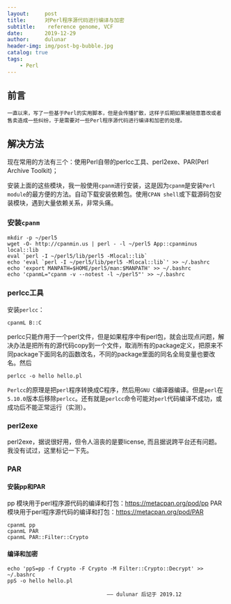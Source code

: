 ```yaml
---
layout:     post
title:      对Perl程序源代码进行编译与加密
subtitle:    reference genome, VCF
date:       2019-12-29
author:     dulunar
header-img: img/post-bg-bubble.jpg
catalog: true
tags:
    - Perl
---
```


## 前言
	一直以来，写了一些基于Perl的实用脚本，但是会传播扩散，这样子后期如果被随意篡改或者售卖造成一些纠纷，于是需要对一些Perl程序源代码进行编译和加密的处理。

## 解决方法
现在常用的方法有三个：使用Perl自带的perlcc工具、perl2exe、PAR(Perl Archive Toolkit)；

安装上面的这些模块，我一般使用`cpanm`进行安装，这是因为`cpanm`是安装`Perl module`的最方便的方法。自动下载安装依赖包。使用`CPAN shell`或下载源码包安装模块，遇到大量依赖关系，非常头痛。

### 安装`cpanm`
```shell
mkdir -p ~/perl5
wget -O- http://cpanmin.us | perl - -l ~/perl5 App::cpanminus local::lib
eval `perl -I ~/perl5/lib/perl5 -Mlocal::lib`
echo 'eval `perl -I ~/perl5/lib/perl5 -Mlocal::lib`' >> ~/.bashrc
echo 'export MANPATH=$HOME/perl5/man:$MANPATH' >> ~/.bashrc
echo 'cpanmL="cpanm -v --notest -l ~/perl5"' >> ~/.bashrc
```

### perlcc工具
安装`perlcc`：
```shell
cpanmL B::C
```

perlcc只能作用于一个perl文件，但是如果程序中有perl包，就会出现点问题，解决办法是把所有的源代码copy到一个文件，取消所有的package定义，把原来不同package下面同名的函数改名，不同的package里面的同名全局变量也要改名。然后
```shell
perlcc -o hello hello.pl
```
`Perlcc`的原理是把`perl`程序转换成C程序，然后用`GNU C`编译器编译。但是`perl`在`5.10.0`版本后移除`perlcc`。还有就是`perlcc`命令可能对`perl`代码编译不成功，或成功后不能正常运行（实测）。

### perl2exe
perl2exe，据说很好用，但令人沮丧的是要license, 而且据说跨平台还有问题。
我没有试过，这里标记一下先。

### PAR
#### 安装pp和PAR
pp 模块用于perl程序源代码的编译和打包：https://metacpan.org/pod/pp
PAR 模块用于perl程序源代码的编译和打包：https://metacpan.org/pod/PAR
```shell
cpanmL pp
cpanmL PAR
cpanmL PAR::Filter::Crypto
```
#### 编译和加密
```shell
echo 'ppS=pp -f Crypto -F Crypto -M Filter::Crypto::Decrypt' >> ~/.bashrc
ppS -o hello hello.pl
```

									—— dulunar 后记于 2019.12
